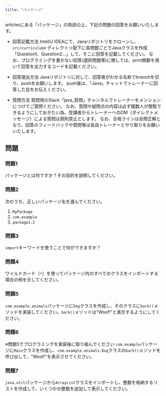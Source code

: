 ```yaml
---
title: "パッケージ"
---
```


articlesにある「パッケージ」の熟読の上、下記の問題の回答をお願いいたします。

* 回答記載方法
IntelliJ IDEAにて、Javaリポジトリをクローンし、`src/curriculum4` ディレクトリ配下に各問題ごとでJavaクラスを作成「Question1、Question2...」して、そこに回答を記載してください。
なお、プログラミングを書かない回答(選択問題等)に関しては、print関数を用いて回答を出力するコードを記載ください。

* 回答提出方法
Javaリポジトリに対して、回答者がわかる名称でbranchを切り、pushをお願いします。
push後は、「Java」チャットでトレーナーに回答した旨をお伝えください。

* 質問方法
質問用のSlack「java_質問」チャンネルでトレーナーをメンションにつけてご質問ください。
なお、質問や疑問点の内容は必ず複数人が閲覧できるようにしておきたい為、受講者からトレーナーへのDM（ダイレクトメッセージ）による質問は原則禁止とします。
なお、合格ラインは全問正解となり、回答のフィードバックや質問等は各自トレーナーとやり取りをお願いいたします。

## 問題

### 問題1
パッケージとは何ですか？その目的を説明してください。

### 問題2
次のうち、正しいパッケージ名を選んでください。
1. `MyPackage`
2. `com.example`
3. `package1.2`

### 問題3
`import`キーワードを使うことで何ができますか？

### 問題4
ワイルドカード（`*`）を使ってパッケージ内のすべてのクラスをインポートする場合の例を示してください。

### 問題5
`com.example.animals`パッケージに`Dog`クラスを作成し、そのクラスに`bark()`メソッドを実装してください。`bark()`メソッドは"Woof!"と表示するようにしてください。

### 問題6
※問題5でプログラミングを実装後に取り組んでください
`com.example`パッケージに`Main`クラスを作成し、`com.example.animals.Dog`クラスの`bark()`メソッドを呼び出して、"Woof!"を表示させてください。

### 問題7
`java.util`パッケージから`ArrayList`クラスをインポートし、整数を格納するリストを作成して、いくつかの整数を追加して表示してください。

